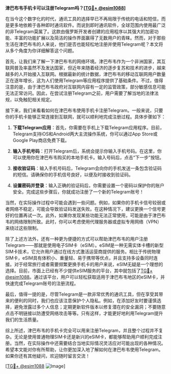 **津巴布韦手机卡可以注册Telegram吗？[[TG💪+ @esim1088](https://t.me/s/esim1088)]**

在当今这个数字化的时代，通讯工具的选择早已不再局限于传统的电话和短信，而是更多地依赖于各种即时通讯软件。而说到即时通讯软件，全球范围内使用最广泛的非Telegram莫属了。这款由俄罗斯开发者创建的应用程序以其强大的加密功能、丰富的功能扩展以及简洁的操作界面赢得了无数用户的青睐。然而，对于那些生活在津巴布韦的人来说，他们是否也能轻松地注册并使用Telegram呢？本文将从多个角度为你详细解答这个问题。

首先，让我们来了解一下津巴布韦的网络环境。津巴布韦作为一个非洲国家，其互联网普及率虽然不及发达国家，但近年来随着经济的逐步复苏和技术的进步，越来越多的人开始接入互联网。根据最新的统计数据，津巴布韦的移动互联网用户数量正在逐年增长，这为人们使用Telegram等应用程序提供了基础条件。不过，值得注意的是，由于津巴布韦政府对互联网内容有一定的监管政策，部分敏感信息可能无法正常访问。因此，在尝试注册Telegram之前，用户需要了解当地的法律法规，以免触犯相关规定。

接下来，我们来看看如何在津巴布韦使用手机卡注册Telegram。一般来说，只要你的手机卡能够正常连接到互联网，就可以顺利地完成注册过程。具体步骤如下：

1. **下载Telegram应用**：首先，你需要在手机上下载Telegram应用程序。目前，Telegram支持iOS和Android两大主流操作系统，你可以通过App Store或Google Play商店免费下载。

2. **输入手机号码**：打开Telegram后，系统会提示你输入手机号码。在这里，你可以使用你在津巴布韦购买的本地手机卡。输入号码后，点击“下一步”按钮。

3. **接收验证码**：输入手机号码后，Telegram会向你的手机发送一条包含验证码的短信。请确保你的手机信号良好，以便及时接收到验证码。

4. **设置密码并登录**：输入正确的验证码后，你需要设置一个密码以保护你的账户安全。完成这些步骤后，你就成功注册了一个新的Telegram账号！

当然，在实际操作过程中可能会遇到一些问题。例如，如果你的手机卡信号较弱或者网络不稳定，可能会导致验证码发送失败。在这种情况下，建议更换一个信号更好的位置再试一次。此外，如果你发现某些功能无法正常使用，可能是由于津巴布韦的网络限制所致。此时，你可以考虑使用代理服务器或虚拟专用网络（VPN）来绕过这些限制。

除了上述方法外，还有一种更为便捷的方式可以帮助津巴布韦的用户注册Telegram——那就是使用电子SIM卡（eSIM）。eSIM是一种无需实体卡槽的新型SIM卡技术，它允许用户通过在线方式激活运营商提供的服务。相比于传统物理SIM卡，eSIM具有体积小、重量轻、易于携带等优点，并且支持多设备同时连接。对于经常旅行或者需要频繁更换手机卡的用户来说，eSIM无疑是一个理想的选择。目前，市面上已经有不少提供eSIM服务的平台，其中就包括了[TG💪+ @esim1088](https://t.me/s/esim1088)。通过该平台，用户可以轻松获取适用于津巴布韦地区的eSIM卡，并快速完成Telegram账号的注册流程。

最后，值得一提的是，尽管Telegram是一款非常优秀的通讯工具，但在享受其带来的便利的同时，我们也应该注意保护个人隐私。例如，在添加好友时要谨慎选择，避免泄露过多个人信息；定期更新软件版本以修复潜在的安全漏洞；不要随意点击不明链接以防遭受网络攻击等等。只有这样，才能更好地利用Telegram提升我们的生活质量。

综上所述，津巴布韦的手机卡完全可以用来注册Telegram，并且整个过程并不复杂。无论是使用普通物理SIM卡还是新兴的eSIM卡，都能够帮助用户顺利完成注册。当然，在实际操作中还需要结合当地实际情况灵活应对可能出现的各种情况。希望本文能对你有所帮助，让你更加深入地了解如何在津巴布韦使用Telegram。如果你还有其他疑问，欢迎随时留言交流！

[[TG💪+ @esim1088](https://t.me/s/esim1088) ![Image](https://i.postimg.cc/4NQfJmqS/Snipaste-2025-05-13-00-14-12.png)]